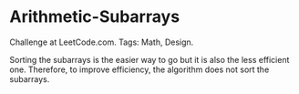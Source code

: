 # Arithmetic-Subarrays
Challenge at LeetCode.com. Tags: Math, Design.

Sorting the subarrays is the easier way to go but it is also the less efficient one.                                                                                    Therefore, to improve efficiency, the algorithm does not sort the subarrays.
